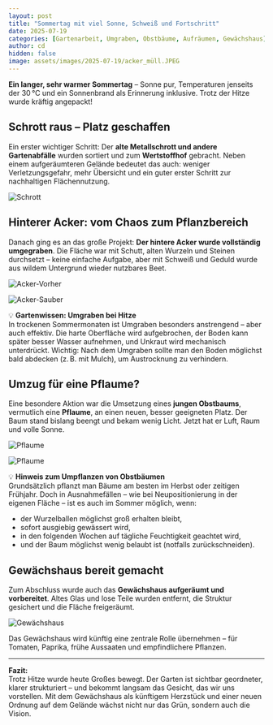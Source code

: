 ```yaml
---
layout: post
title: "Sommertag mit viel Sonne, Schweiß und Fortschritt"
date: 2025-07-19
categories: [Gartenarbeit, Umgraben, Obstbäume, Aufräumen, Gewächshaus]
author: cd
hidden: false
image: assets/images/2025-07-19/acker_müll.JPEG
---
```


**Ein langer, sehr warmer Sommertag** – Sonne pur, Temperaturen jenseits der 30 °C und ein Sonnenbrand als Erinnerung inklusive. Trotz der Hitze wurde kräftig angepackt!

## Schrott raus – Platz geschaffen

Ein erster wichtiger Schritt: Der **alte Metallschrott und andere Gartenabfälle** wurden sortiert und zum **Wertstoffhof** gebracht. Neben einem aufgeräumteren Gelände bedeutet das auch: weniger Verletzungsgefahr, mehr Übersicht und ein guter erster Schritt zur nachhaltigen Flächennutzung.

![Schrott](/assets/images/2025-07-19/acker_müll.JPEG)

## Hinterer Acker: vom Chaos zum Pflanzbereich

Danach ging es an das große Projekt: **Der hintere Acker wurde vollständig umgegraben**. Die Fläche war mit Schutt, alten Wurzeln und Steinen durchsetzt – keine einfache Aufgabe, aber mit Schweiß und Geduld wurde aus wildem Untergrund wieder nutzbares Beet.

![Acker-Vorher](/assets/images/2025-07-19/acker_müll1.JPEG)  

![Acker-Sauber](/assets/images/2025-07-19/acker_sauber.JPEG)

💡 **Gartenwissen: Umgraben bei Hitze**  
In trockenen Sommermonaten ist Umgraben besonders anstrengend – aber auch effektiv. Die harte Oberfläche wird aufgebrochen, der Boden kann später besser Wasser aufnehmen, und Unkraut wird mechanisch unterdrückt. Wichtig: Nach dem Umgraben sollte man den Boden möglichst bald abdecken (z. B. mit Mulch), um Austrocknung zu verhindern.

## Umzug für eine Pflaume?

Eine besondere Aktion war die Umsetzung eines **jungen Obstbaums**, vermutlich eine **Pflaume**, an einen neuen, besser geeigneten Platz. Der Baum stand bislang beengt und bekam wenig Licht. Jetzt hat er Luft, Raum und volle Sonne.

![Pflaume](/assets/images/2025-07-19/Pflaume_alt.JPEG)  

![Pflaume](/assets/images/2025-07-19/Pflaume_neu.JPEG)

💡 **Hinweis zum Umpflanzen von Obstbäumen**  
Grundsätzlich pflanzt man Bäume am besten im Herbst oder zeitigen Frühjahr. Doch in Ausnahmefällen – wie bei Neupositionierung in der eigenen Fläche – ist es auch im Sommer möglich, wenn:
- der Wurzelballen möglichst groß erhalten bleibt,
- sofort ausgiebig gewässert wird,
- in den folgenden Wochen auf tägliche Feuchtigkeit geachtet wird,
- und der Baum möglichst wenig belaubt ist (notfalls zurückschneiden).

## Gewächshaus bereit gemacht

Zum Abschluss wurde auch das **Gewächshaus aufgeräumt und vorbereitet**. Altes Glas und lose Teile wurden entfernt, die Struktur gesichert und die Fläche freigeräumt.

![Gewächshaus](/assets/images/2025-07-19/gewaechshaus.JPEG)

Das Gewächshaus wird künftig eine zentrale Rolle übernehmen – für Tomaten, Paprika, frühe Aussaaten und empfindlichere Pflanzen.

---

**Fazit:**  
Trotz Hitze wurde heute Großes bewegt. Der Garten ist sichtbar geordneter, klarer strukturiert – und bekommt langsam das Gesicht, das wir uns vorstellen. Mit dem Gewächshaus als künftigem Herzstück und einer neuen Ordnung auf dem Gelände wächst nicht nur das Grün, sondern auch die Vision.
